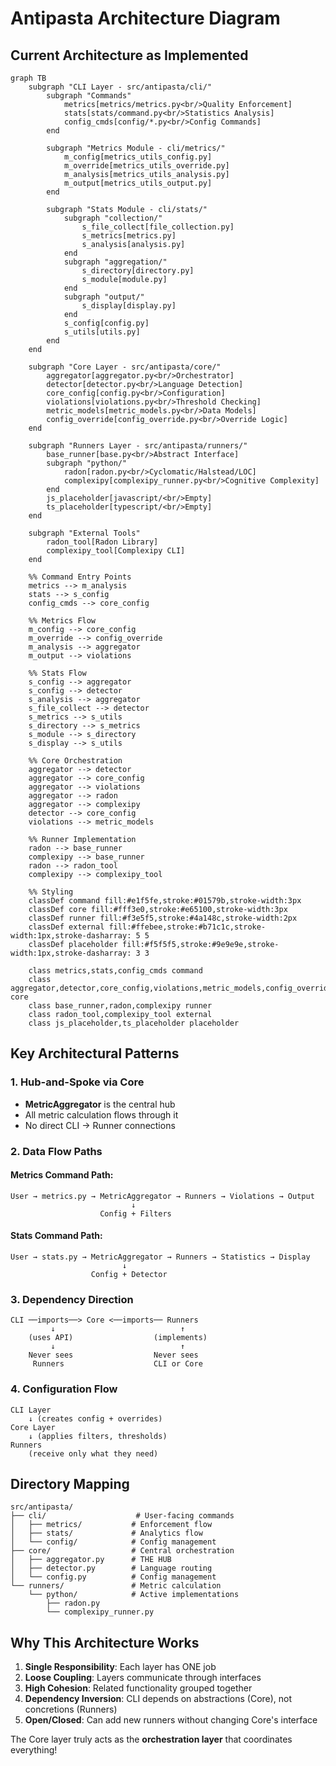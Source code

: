 # Antipasta Architecture Diagram

## Current Architecture as Implemented

```mermaid
graph TB
    subgraph "CLI Layer - src/antipasta/cli/"
        subgraph "Commands"
            metrics[metrics/metrics.py<br/>Quality Enforcement]
            stats[stats/command.py<br/>Statistics Analysis]
            config_cmds[config/*.py<br/>Config Commands]
        end

        subgraph "Metrics Module - cli/metrics/"
            m_config[metrics_utils_config.py]
            m_override[metrics_utils_override.py]
            m_analysis[metrics_utils_analysis.py]
            m_output[metrics_utils_output.py]
        end

        subgraph "Stats Module - cli/stats/"
            subgraph "collection/"
                s_file_collect[file_collection.py]
                s_metrics[metrics.py]
                s_analysis[analysis.py]
            end
            subgraph "aggregation/"
                s_directory[directory.py]
                s_module[module.py]
            end
            subgraph "output/"
                s_display[display.py]
            end
            s_config[config.py]
            s_utils[utils.py]
        end
    end

    subgraph "Core Layer - src/antipasta/core/"
        aggregator[aggregator.py<br/>Orchestrator]
        detector[detector.py<br/>Language Detection]
        core_config[config.py<br/>Configuration]
        violations[violations.py<br/>Threshold Checking]
        metric_models[metric_models.py<br/>Data Models]
        config_override[config_override.py<br/>Override Logic]
    end

    subgraph "Runners Layer - src/antipasta/runners/"
        base_runner[base.py<br/>Abstract Interface]
        subgraph "python/"
            radon[radon.py<br/>Cyclomatic/Halstead/LOC]
            complexipy[complexipy_runner.py<br/>Cognitive Complexity]
        end
        js_placeholder[javascript/<br/>Empty]
        ts_placeholder[typescript/<br/>Empty]
    end

    subgraph "External Tools"
        radon_tool[Radon Library]
        complexipy_tool[Complexipy CLI]
    end

    %% Command Entry Points
    metrics --> m_analysis
    stats --> s_config
    config_cmds --> core_config

    %% Metrics Flow
    m_config --> core_config
    m_override --> config_override
    m_analysis --> aggregator
    m_output --> violations

    %% Stats Flow
    s_config --> aggregator
    s_config --> detector
    s_analysis --> aggregator
    s_file_collect --> detector
    s_metrics --> s_utils
    s_directory --> s_metrics
    s_module --> s_directory
    s_display --> s_utils

    %% Core Orchestration
    aggregator --> detector
    aggregator --> core_config
    aggregator --> violations
    aggregator --> radon
    aggregator --> complexipy
    detector --> core_config
    violations --> metric_models

    %% Runner Implementation
    radon --> base_runner
    complexipy --> base_runner
    radon --> radon_tool
    complexipy --> complexipy_tool

    %% Styling
    classDef command fill:#e1f5fe,stroke:#01579b,stroke-width:3px
    classDef core fill:#fff3e0,stroke:#e65100,stroke-width:3px
    classDef runner fill:#f3e5f5,stroke:#4a148c,stroke-width:2px
    classDef external fill:#ffebee,stroke:#b71c1c,stroke-width:1px,stroke-dasharray: 5 5
    classDef placeholder fill:#f5f5f5,stroke:#9e9e9e,stroke-width:1px,stroke-dasharray: 3 3

    class metrics,stats,config_cmds command
    class aggregator,detector,core_config,violations,metric_models,config_override core
    class base_runner,radon,complexipy runner
    class radon_tool,complexipy_tool external
    class js_placeholder,ts_placeholder placeholder
```

## Key Architectural Patterns

### 1. Hub-and-Spoke via Core
- **MetricAggregator** is the central hub
- All metric calculation flows through it
- No direct CLI → Runner connections

### 2. Data Flow Paths

#### Metrics Command Path:
```
User → metrics.py → MetricAggregator → Runners → Violations → Output
                           ↓
                    Config + Filters
```

#### Stats Command Path:
```
User → stats.py → MetricAggregator → Runners → Statistics → Display
                         ↓
                  Config + Detector
```

### 3. Dependency Direction
```
CLI ──imports──> Core <──imports── Runners
         ↓                            ↑
    (uses API)                  (implements)
         ↓                            ↑
    Never sees                  Never sees
     Runners                    CLI or Core
```

### 4. Configuration Flow
```
CLI Layer
    ↓ (creates config + overrides)
Core Layer
    ↓ (applies filters, thresholds)
Runners
    (receive only what they need)
```

## Directory Mapping

```
src/antipasta/
├── cli/                    # User-facing commands
│   ├── metrics/           # Enforcement flow
│   ├── stats/             # Analytics flow
│   └── config/            # Config management
├── core/                  # Central orchestration
│   ├── aggregator.py      # THE HUB
│   ├── detector.py        # Language routing
│   └── config.py          # Config management
└── runners/               # Metric calculation
    └── python/            # Active implementations
        ├── radon.py
        └── complexipy_runner.py
```

## Why This Architecture Works

1. **Single Responsibility**: Each layer has ONE job
2. **Loose Coupling**: Layers communicate through interfaces
3. **High Cohesion**: Related functionality grouped together
4. **Dependency Inversion**: CLI depends on abstractions (Core), not concretions (Runners)
5. **Open/Closed**: Can add new runners without changing Core's interface

The Core layer truly acts as the **orchestration layer** that coordinates everything!